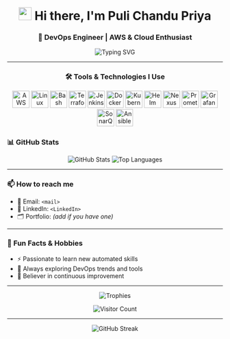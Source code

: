 
<h1 align="center">
  <img src="https://raw.githubusercontent.com/MartinHeinz/MartinHeinz/master/wave.gif" width="30px" /> Hi there, I'm Puli Chandu Priya
</h1>

<h3 align="center">🚀 DevOps Engineer | AWS & Cloud Enthusiast </h3>

<p align="center">
  <img src="https://readme-typing-svg.herokuapp.com?font=Fira+Code&weight=700&size=22&pause=1000&center=true&vCenter=true&width=850&lines=Passionate+about+learning+the+latest+automation+technologies" alt="Typing SVG" />
</p>


---

<h3 align="center">🛠️ Tools & Technologies I Use</h3>

<p align="center">
  <img title="AWS" src="https://skillicons.dev/icons?i=aws" height="40" />
  <img title="Linux" src="https://skillicons.dev/icons?i=linux" height="40" />
  <img title="Bash" src="https://skillicons.dev/icons?i=bash" height="40" />
  <img title="Terraform" src="https://skillicons.dev/icons?i=terraform" height="40" />
  <img title="Jenkins" src="https://skillicons.dev/icons?i=jenkins" height="40" />
  <img title="Docker" src="https://skillicons.dev/icons?i=docker" height="40" />
  <img title="Kubernetes" src="https://skillicons.dev/icons?i=kubernetes" height="40" />
  <img title="Helm" src="https://skillicons.dev/icons?i=helm" height="40" />
  <img title="Nexus" src="https://skillicons.dev/icons?i=nexus" height="40" />
  <img title="Prometheus" src="https://skillicons.dev/icons?i=prometheus" height="40" />
  <img title="Grafana" src="https://skillicons.dev/icons?i=grafana" height="40" />
  <img title="SonarQube" src="https://skillicons.dev/icons?i=sonarqube" height="40" />
  <img title="Ansible" src="https://skillicons.dev/icons?i=ansible" height="40" />
</p>

### 📊 GitHub Stats

<p align="center">
  <img src="https://github-readme-stats.vercel.app/api?username=chandupriya&show_icons=true&theme=tokyonight&hide_border=false" alt="GitHub Stats" />
  <img src="https://github-readme-stats.vercel.app/api/top-langs/?username=chandupriya&layout=compact&theme=tokyonight&hide_border=false" alt="Top Languages" />
</p>

---

### 📫 How to reach me

- 📧 Email: `<mail>`
- 💼 LinkedIn: `<LinkedIn>`
- 🗂️ Portfolio: *(add if you have one)*

---

### 🌱 Fun Facts & Hobbies

- ⚡ Passionate to learn new automated skills
- 🧠 Always exploring DevOps trends and tools
- 🎯 Believer in continuous improvement

---

<p align="center">
  <img src="https://github-profile-trophy.vercel.app/?username=chandupriya&theme=onestar&margin-w=15&row=2&column=3" alt="Trophies" />
</p>

<p align="center">
  <img src="https://komarev.com/ghpvc/?username=chandupriya&label=Profile+Views&color=0e75b6&style=flat" alt="Visitor Count" />
</p>

---

<p align="center">
  <img src="https://github-readme-streak-stats.herokuapp.com/?user=chandupriya&theme=tokyonight" alt="GitHub Streak" />
</p>


